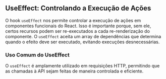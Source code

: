 ## UseEffect: Controlando a Execução de Ações

O hook `useEffect` nos permite controlar a execução de ações em componentes funcionais do React. Isso é importante porque, sem ele, certos recursos podem ser re-executados a cada re-renderização do componente. O `useEffect` aceita um array de dependências que determina quando o efeito deve ser executado, evitando execuções desnecessárias.

### Uso Comum do UseEffect

O `useEffect` é amplamente utilizado em requisições HTTP, permitindo que as chamadas à API sejam feitas de maneira controlada e eficiente.
